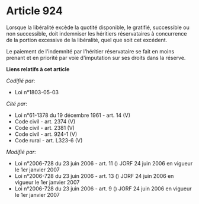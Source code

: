# Article 924

Lorsque la libéralité excède la quotité disponible, le gratifié, successible ou non successible, doit indemniser les
héritiers réservataires à concurrence de la portion excessive de la libéralité, quel que soit cet excédent.

Le paiement de l'indemnité par l'héritier réservataire se fait en moins prenant et en priorité par voie d'imputation sur ses
droits dans la réserve.

**Liens relatifs à cet article**

_Codifié par_:

  - Loi n°1803-05-03

_Cité par_:

  - Loi n°61-1378 du 19 décembre 1961 - art. 14 (V)
  - Code civil - art. 2374 (V)
  - Code civil - art. 2381 (V)
  - Code civil - art. 924-1 (V)
  - Code rural - art. L323-6 (V)

_Modifié par_:

  - Loi n°2006-728 du 23 juin 2006 - art. 11 () JORF 24 juin 2006 en vigueur le 1er janvier 2007
  - Loi n°2006-728 du 23 juin 2006 - art. 13 () JORF 24 juin 2006 en vigueur le 1er janvier 2007
  - Loi n°2006-728 du 23 juin 2006 - art. 9 () JORF 24 juin 2006 en vigueur le 1er janvier 2007
